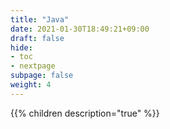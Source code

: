 ```yaml
---
title: "Java"
date: 2021-01-30T18:49:21+09:00
draft: false
hide:
- toc
- nextpage
subpage: false
weight: 4
---
```


<!--more-->

{{% children description="true"   %}}